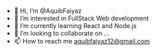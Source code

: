 - 👋 Hi, I’m @AquibFaiyaz
- 👀 I’m interested in FullStack Web development
- 🌱 I’m currently learning React and Node.js
- 💞️ I’m looking to collaborate on ...
- 📫 How to reach me aquibfaiyaz12@gmail.com

<!---
AquibFaiyaz/AquibFaiyaz is a ✨ special ✨ repository because its `README.md` (this file) appears on your GitHub profile.
You can click the Preview link to take a look at your changes.
--->
